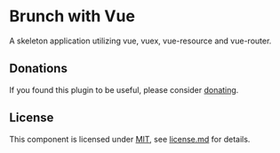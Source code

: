 # Brunch with Vue

A skeleton application utilizing vue, vuex, vue-resource and vue-router.

## Donations

If you found this plugin to be useful, please consider [donating](https://paypal.me/nblackburn).

## License

This component is licensed under [MIT](), see [license.md](license.md) for details.